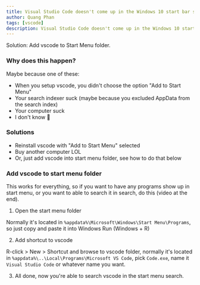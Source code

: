 ```yaml
---
title: Visual Studio Code doesn't come up in the Windows 10 start bar search
author: Quang Phan
tags: [vscode]
description: Visual Studio Code doesn't come up in the Windows 10 start bar search
---
```


Solution: Add vscode to Start Menu folder.

### Why does this happen?

Maybe because one of these:

- When you setup vscode, you didn't choose the option "Add to Start Menu"
- Your search indexer suck (maybe because you excluded AppData from the search index)
- Your computer suck
- I don't know 🤣

### Solutions

- Reinstall vscode with "Add to Start Menu" selected
- Buy another computer LOL
- Or, just add vscode into start menu folder, see how to do that below

### Add vscode to start menu folder

This works for everything, so if you want to have any programs show up in start menu, or you want to able to search it in search, do this (video at the end).

1. Open the start menu folder

Normally it's located in `%appdata%\Microsoft\Windows\Start Menu\Programs`, so just copy and paste it into Windows Run (Windows + R)

2. Add shortcut to vscode

R-click > New > Shortcut and browse to vscode folder, normally it's located in `%appdata%\..\Local\Programs\Microsoft VS Code`, pick `Code.exe`, name it `Visual Studio Code` or whatever name you want.

3. All done, now you're able to search vscode in the start menu search.
